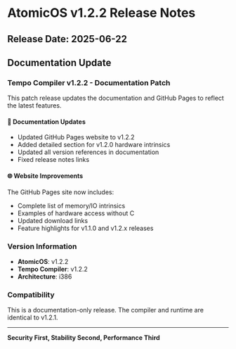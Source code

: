 # AtomicOS v1.2.2 Release Notes

## Release Date: 2025-06-22

## Documentation Update

### Tempo Compiler v1.2.2 - Documentation Patch

This patch release updates the documentation and GitHub Pages to reflect the latest features.

#### 📝 Documentation Updates

- Updated GitHub Pages website to v1.2.2
- Added detailed section for v1.2.0 hardware intrinsics
- Updated all version references in documentation
- Fixed release notes links

#### 🌐 Website Improvements

The GitHub Pages site now includes:
- Complete list of memory/IO intrinsics
- Examples of hardware access without C
- Updated download links
- Feature highlights for v1.1.0 and v1.2.x releases

### Version Information

- **AtomicOS**: v1.2.2
- **Tempo Compiler**: v1.2.2
- **Architecture**: i386

### Compatibility

This is a documentation-only release. The compiler and runtime are identical to v1.2.1.

---

**Security First, Stability Second, Performance Third**
